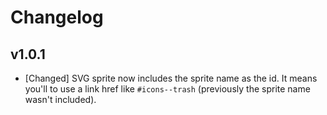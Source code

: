# Changelog

<!--
Prefix your message with one of the following:

- [Added] for new features.
- [Changed] for changes in existing functionality.
- [Deprecated] for soon-to-be removed features.
- [Removed] for now removed features.
- [Fixed] for any bug fixes.
- [Security] in case of vulnerabilities.
-->

## v1.0.1

- [Changed] SVG sprite now includes the sprite name as the id. It means you'll
  to use a link href like `#icons--trash` (previously the sprite name wasn't
  included).
